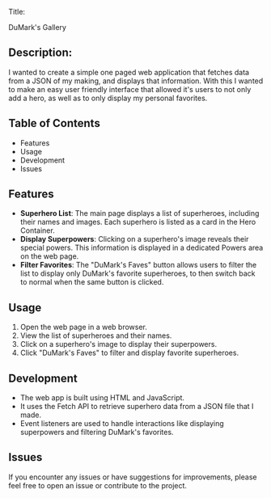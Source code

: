 Title:

DuMark's Gallery

## Description:
I wanted to create a simple one paged web application that fetches data from a JSON of my making, 
and displays that information. With this I wanted to make an easy user friendly 
interface that allowed it's users to not only add a hero, as well as to only display my personal favorites.



## Table of Contents
 - Features
 - Usage
 - Development
 - Issues




## Features
- **Superhero List**: The main page displays a list of superheroes, including their names and images. Each superhero is listed as a card in the Hero Container.
- **Display Superpowers**: Clicking on a superhero's image reveals their special powers. This information is displayed in a dedicated Powers area on the web page.
- **Filter Favorites**: The "DuMark's Faves" button allows users to filter the list to display only DuMark's favorite superheroes, to then switch back to normal when the same button is clicked. 



## Usage
1. Open the web page in a web browser.
2. View the list of superheroes and their names.
3. Click on a superhero's image to display their superpowers.
4. Click "DuMark's Faves" to filter and display favorite superheroes.



## Development
- The web app is built using HTML and JavaScript.
- It uses the Fetch API to retrieve superhero data from a JSON file that I made.
- Event listeners are used to handle interactions like displaying superpowers and filtering DuMark's favorites.



## Issues
If you encounter any issues or have suggestions for improvements, please feel free to open an issue or contribute to the project.


